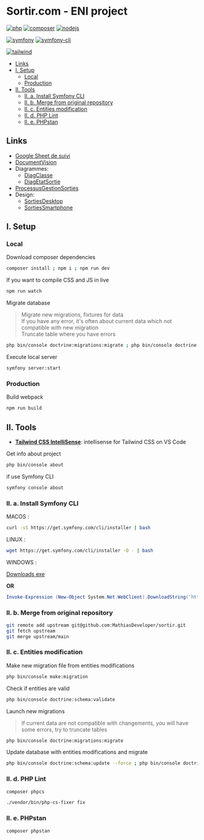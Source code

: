 # Sortir.com - ENI project <!-- omit in toc -->

[![php](https://img.shields.io/static/v1?label=PHP&message=v7.4&color=777bb4&style=flat-square&logo=php&logoColor=ffffff)](https://www.php.net)
[![composer](https://img.shields.io/static/v1?label=Composer&message=v2.0&color=885630&style=flat-square&logo=composer&logoColor=ffffff)](https://getcomposer.org)
[![nodejs](https://img.shields.io/static/v1?label=NodeJS&message=14.16&color=339933&style=flat-square&logo=node.js&logoColor=ffffff)](https://nodejs.org/en)

[![symfony](https://img.shields.io/static/v1?label=Symfony&message=v5.2&color=000000&style=flat-square&logo=symfony&logoColor=ffffff)](https://symfony.com)
[![symfony-cli](https://img.shields.io/static/v1?label=Symfony%20CLI&message=v4.23&color=000000&style=flat-square&logo=symfony&logoColor=ffffff)](https://symfony.com/download)

[![tailwind](https://img.shields.io/static/v1?label=Tailwind%20CSS&message=v2.0&color=38B2AC&style=flat-square&logo=tailwind-css&logoColor=ffffff)](https://tailwindcss.com)

- [Links](#links)
- [I. Setup](#i-setup)
  - [Local](#local)
  - [Production](#production)
- [II. Tools](#ii-tools)
  - [II. a. Install Symfony CLI](#ii-a-install-symfony-cli)
  - [II. b. Merge from original repository](#ii-b-merge-from-original-repository)
  - [II. c. Entities modification](#ii-c-entities-modification)
  - [II. d. PHP Lint](#ii-d-php-lint)
  - [II. e. PHPstan](#ii-e-phpstan)

## Links

- [Google Sheet de suivi](https://docs.google.com/spreadsheets/d/131CAxNME372qm2FX7gnCs4deH3-LuFOWtwokA7fnBF0/edit)
- [DocumentVision](https://drive.google.com/file/d/1VQM9pxCYF7nC5RkaQD6G_TdjFPG_hPs_/view?usp=sharing)
- Diagrammes:
  - [DiagClasse](https://drive.google.com/file/d/1ns1J-5P5rwfAdU1aXhhQy-cJGs3LURWH/view?usp=sharing)
  - [DiagEtatSortie](https://drive.google.com/file/d/10Bbsz8DzsUwOveYMYyf-s6MR-kxf3f80/view?usp=sharing)
- [ProcessusGestionSorties](https://drive.google.com/file/d/1NXGoYOBPdm4q3xlo5j3_CrcF_UBUPmM0/view?usp=sharing)
- Design:
  - [SortiesDesktop](https://drive.google.com/file/d/18MFFSH4v3AcdpCw-rArNVaNX5upjOeO9/view?usp=sharing)
  - [SortiesSmartphone](https://drive.google.com/file/d/1flaWmtIMdJw1qO2YJcEZv4HUNZKcahAv/view?usp=sharing)

## I. Setup

### Local

Download composer dependencies

```bash
composer install ; npm i ; npm run dev
```

If you want to compile CSS and JS in live

```bash
npm run watch
```

Migrate database
> Migrate new migrations, fixtures for data  
> If you have any error, it's often about current data which not compatible with new migration  
> Truncate table where you have errors

```bash
php bin/console doctrine:migrations:migrate ; php bin/console doctrine:fixtures:load
```

Execute local server

```bash
symfony server:start
```

### Production

Build webpack

```bash
npm run build
```

## II. Tools

- [**Tailwind CSS IntelliSense**](https://marketplace.visualstudio.com/items?itemName=bradlc.vscode-tailwindcss): intellisense for Tailwind CSS on VS Code

Get info about project

```bash
php bin/console about
```

if use Symfony CLI

```bash
symfony console about
```

### II. a. Install Symfony CLI

MACOS :

```bash
curl -sS https://get.symfony.com/cli/installer | bash
```

LINUX :

```bash
wget https://get.symfony.com/cli/installer -O - | bash
```

WINDOWS :

[Downloads exe](https://symfony.com/download)

**OR**

```ps1
Invoke-Expression (New-Object System.Net.WebClient).DownloadString('https://get.scoop.sh') ; scoop install symfony-cli
```

### II. b. Merge from original repository

```bash
git remote add upstream git@github.com:MathiasDeveloper/sortir.git
git fetch upstream
git merge upstream/main
```

### II. c. Entities modification

Make new migration file from entities modifications

```bash
php bin/console make:migration
```

Check if entities are valid

```bash
php bin/console doctrine:schema:validate
```

Launch new migrations
> If current data are not compatible with changements, you will have some errors, try to truncate tables

```bash
php bin/console doctrine:migrations:migrate
```

Update database with entities modifications and migrate

```bash
php bin/console doctrine:schema:update --force ; php bin/console doctrine:migrations:migrate
```

### II. d. PHP Lint

```bash
composer phpcs
```

```bash
./vendor/bin/php-cs-fixer fix
```

### II. e. PHPstan

```bash
composer phpstan
```
